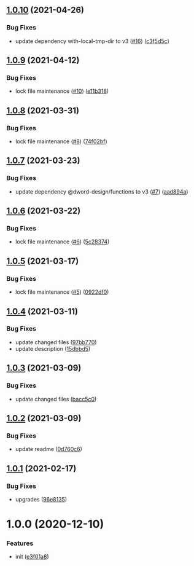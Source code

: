 ## [1.0.10](https://github.com/dword-design/depcheck-detector-package-name/compare/v1.0.9...v1.0.10) (2021-04-26)


### Bug Fixes

* update dependency with-local-tmp-dir to v3 ([#16](https://github.com/dword-design/depcheck-detector-package-name/issues/16)) ([c3f5d5c](https://github.com/dword-design/depcheck-detector-package-name/commit/c3f5d5c1c155830c9e2d6c2e55cf30cc962035f7))

## [1.0.9](https://github.com/dword-design/depcheck-detector-package-name/compare/v1.0.8...v1.0.9) (2021-04-12)


### Bug Fixes

* lock file maintenance ([#10](https://github.com/dword-design/depcheck-detector-package-name/issues/10)) ([e11b318](https://github.com/dword-design/depcheck-detector-package-name/commit/e11b318ca0f3422fc2c21fc389824dac3efb0f93))

## [1.0.8](https://github.com/dword-design/depcheck-detector-package-name/compare/v1.0.7...v1.0.8) (2021-03-31)


### Bug Fixes

* lock file maintenance ([#8](https://github.com/dword-design/depcheck-detector-package-name/issues/8)) ([74f02bf](https://github.com/dword-design/depcheck-detector-package-name/commit/74f02bf62fb86360f76752cc5669fd829df8ec62))

## [1.0.7](https://github.com/dword-design/depcheck-detector-package-name/compare/v1.0.6...v1.0.7) (2021-03-23)


### Bug Fixes

* update dependency @dword-design/functions to v3 ([#7](https://github.com/dword-design/depcheck-detector-package-name/issues/7)) ([aad894a](https://github.com/dword-design/depcheck-detector-package-name/commit/aad894a7247589d32e94145baa217608d1712273))

## [1.0.6](https://github.com/dword-design/depcheck-detector-package-name/compare/v1.0.5...v1.0.6) (2021-03-22)


### Bug Fixes

* lock file maintenance ([#6](https://github.com/dword-design/depcheck-detector-package-name/issues/6)) ([5c28374](https://github.com/dword-design/depcheck-detector-package-name/commit/5c28374617c44c5965225170ddc1371d7f608055))

## [1.0.5](https://github.com/dword-design/depcheck-detector-package-name/compare/v1.0.4...v1.0.5) (2021-03-17)


### Bug Fixes

* lock file maintenance ([#5](https://github.com/dword-design/depcheck-detector-package-name/issues/5)) ([0922df0](https://github.com/dword-design/depcheck-detector-package-name/commit/0922df0aaade7dd45fc5a3e8fc4e40d6a539f6ff))

## [1.0.4](https://github.com/dword-design/depcheck-detector-package-name/compare/v1.0.3...v1.0.4) (2021-03-11)


### Bug Fixes

* update changed files ([97bb770](https://github.com/dword-design/depcheck-detector-package-name/commit/97bb77007c98a53d1873c153b35639fa471547da))
* update description ([15dbbd5](https://github.com/dword-design/depcheck-detector-package-name/commit/15dbbd50f5cf5cb396dc74e20c4f89ef5fcb8df5))

## [1.0.3](https://github.com/dword-design/depcheck-detector-package-name/compare/v1.0.2...v1.0.3) (2021-03-09)


### Bug Fixes

* update changed files ([bacc5c0](https://github.com/dword-design/depcheck-detector-package-name/commit/bacc5c0d8df929f66bf7505953ac0992096782f0))

## [1.0.2](https://github.com/dword-design/depcheck-detector-package-name/compare/v1.0.1...v1.0.2) (2021-03-09)


### Bug Fixes

* update readme ([0d760c6](https://github.com/dword-design/depcheck-detector-package-name/commit/0d760c6f5993ddc514b29b3c00b144c399621ffb))

## [1.0.1](https://github.com/dword-design/depcheck-detector-package-name/compare/v1.0.0...v1.0.1) (2021-02-17)


### Bug Fixes

* upgrades ([96e8135](https://github.com/dword-design/depcheck-detector-package-name/commit/96e8135ad15a9f24ac2cbeb57e6b3f58cb4bdd92))

# 1.0.0 (2020-12-10)


### Features

* init ([e3f01a8](https://github.com/dword-design/depcheck-detector-package-name/commit/e3f01a80f390cb31170a888b8c9c6a10a244d794))
